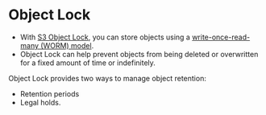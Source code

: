 # Object Lock
- With [S3 Object Lock](https://docs.aws.amazon.com/AmazonS3/latest/userguide/object-lock.html), you can store objects using a [write-once-read-many (WORM) model](../../../1_HLDDesignComponents/0_SystemGlossaries/Database/AppendOnlyDataStructure.md).
- Object Lock can help prevent objects from being deleted or overwritten for a fixed amount of time or indefinitely.

Object Lock provides two ways to manage object retention: 
- Retention periods
- Legal holds.